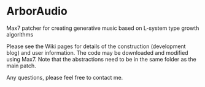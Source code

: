 # ArborAudio
Max7 patcher for creating generative music based on L-system type growth algorithms 

Please see the Wiki pages for details of the construction (development blog) and user information. The code may be downloaded and modified using Max7. Note that the abstractions need to be in the same folder as the main patch.

Any questions, please feel free to contact me.
